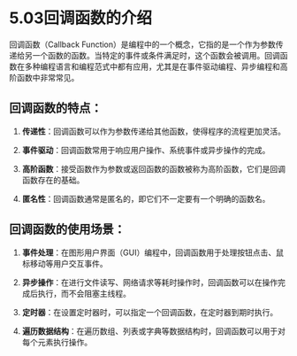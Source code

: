 # 5.03回调函数的介绍

回调函数（Callback Function）是编程中的一个概念，它指的是一个作为参数传递给另一个函数的函数。当特定的事件或条件满足时，这个函数会被调用。回调函数在多种编程语言和编程范式中都有应用，尤其是在事件驱动编程、异步编程和高阶函数中非常常见。

## 回调函数的特点：

1. **传递性**：回调函数可以作为参数传递给其他函数，使得程序的流程更加灵活。
   
2. **事件驱动**：回调函数常用于响应用户操作、系统事件或异步操作的完成。
   
3. **高阶函数**：接受函数作为参数或返回函数的函数被称为高阶函数，它们是回调函数存在的基础。
   
4. **匿名性**：回调函数通常是匿名的，即它们不一定要有一个明确的函数名。
   

## 回调函数的使用场景：

1. **事件处理**：在图形用户界面（GUI）编程中，回调函数用于处理按钮点击、鼠标移动等用户交互事件。
   
2. **异步操作**：在进行文件读写、网络请求等耗时操作时，回调函数可以在操作完成后执行，而不会阻塞主线程。
   
3. **定时器**：在设置定时器时，可以指定一个回调函数，在定时器到期时执行。
   
4. **遍历数据结构**：在遍历数组、列表或字典等数据结构时，回调函数可以用于对每个元素执行操作。